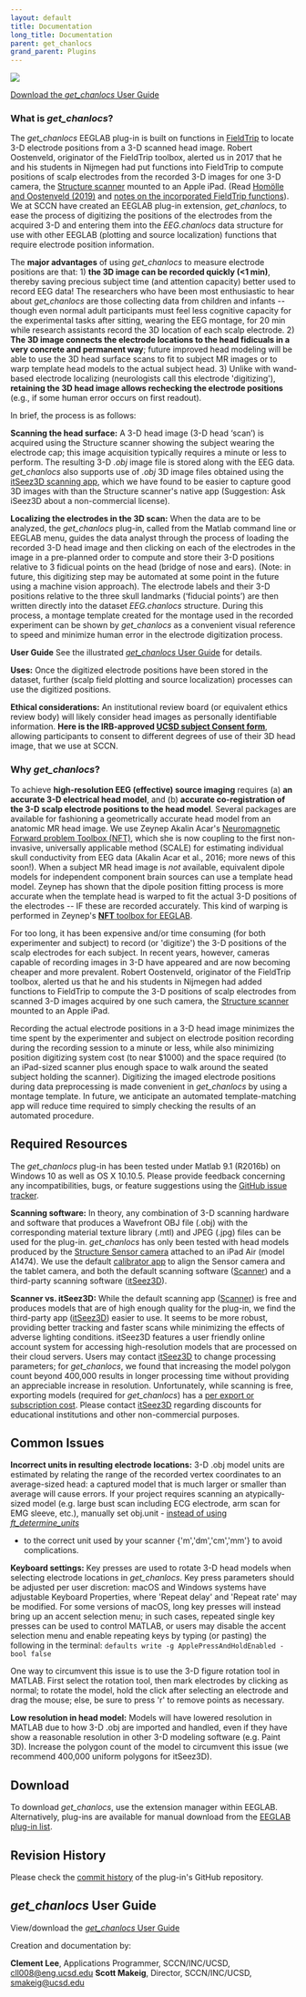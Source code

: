```yaml
---
layout: default
title: Documentation
long_title: Documentation
parent: get_chanlocs
grand_parent: Plugins
---
```

![](Get_chanlocs.jpg)

[Download the *get_chanlocs* User Guide](https://sccn.ucsd.edu/eeglab/download/Get_chanlocs_userguide.pdf)

### What is *get_chanlocs*?

The *get_chanlocs* EEGLAB plug-in is built on functions in
[FieldTrip](http://www.fieldtriptoolbox.org/) to locate 3-D electrode
positions from a 3-D scanned head image. Robert Oostenveld, originator
of the FieldTrip toolbox, alerted us in 2017 that he and his students in
Nijmegen had put functions into FieldTrip to compute positions of scalp
electrodes from the recorded 3-D images for one 3-D camera, the
[Structure scanner](https://structure.io/) mounted to an Apple iPad.
(Read [Homölle and Oostenveld
(2019)](https://doi.org/10.1016/j.jneumeth.2019.108378) and [notes on
the incorporated FieldTrip
functions](http://www.fieldtriptoolbox.org/tutorial/electrode/)). We at
SCCN have created an EEGLAB plug-in extension, *get_chanlocs*, to ease
the process of digitizing the positions of the electrodes from the
acquired 3-D and entering them into the *EEG.chanlocs* data structure
for use with other EEGLAB (plotting and source localization) functions
that require electrode position information.

The <b>major advantages</b> of using <em>get_chanlocs</em> to measure
electrode positions are that: 1) <b>the 3D image can be recorded quickly
(\<1 min)</b>, thereby saving precious subject time (and attention
capacity) better used to record EEG data! The researchers who have been
most enthusiastic to hear about <em>get_chanlocs</em> are those
collecting data from children and infants -- though even normal adult
participants must feel less cognitive capacity for the experimental
tasks after sitting, wearing the EEG montage, for 20 min while research
assistants record the 3D location of each scalp electrode. 2) <b>The 3D
image connects the electrode locations to the head fidicuals in a very
concrete and permanent way</b>; future improved head modeling will be
able to use the 3D head surface scans to fit to subject MR images or to
warp template head models to the actual subject head. 3) Unlike with
wand-based electrode localizing (neurologists call this electrode
'digitizing'), <b>retaining the 3D head image allows rechecking the
electrode positions</b> (e.g., if some human error occurs on first
readout).

In brief, the process is as follows:

<b>Scanning the head surface:</B> A 3-D head image (3-D head ‘scan’) is
acquired using the Structure scanner showing the subject wearing the
electrode cap; this image acquisition typically requires a minute or
less to perform. The resulting 3-D *.obj* image file is stored along
with the EEG data. *get_chanlocs* also supports use of *.obj* 3D image
files obtained using the [itSeez3D scanning app](https://itseez3d.com/),
which we have found to be easier to capture good 3D images with than the
Structure scanner's native app (Suggestion: Ask iSeez3D about a
non-commercial license).

<B>Localizing the electrodes in the 3D scan:</B> When the data are to be
analyzed, the *get_chanlocs* plug-in, called from the Matlab command
line or EEGLAB menu, guides the data analyst through the process of
loading the recorded 3-D head image and then clicking on each of the
electrodes in the image in a pre-planned order to compute and store
their 3-D positions relative to 3 fidicual points on the head (bridge of
nose and ears). (Note: in future, this digitizing step may be automated
at some point in the future using a machine vision approach). The
electrode labels and their 3-D positions relative to the three skull
landmarks (‘fiducial points’) are then written directly into the dataset
*EEG.chanlocs* structure. During this process, a montage template
created for the montage used in the recorded experiment can be shown by
*get_chanlocs* as a convenient visual reference to speed and minimize
human error in the electrode digitization process.

<B>User Guide</B> See the illustrated [*get_chanlocs* User
Guide](https://sccn.ucsd.edu/mediawiki/images/5/5f/Get_chanlocs_userguide.pdf) for details.

<B>Uses:</B> Once the digitized electrode positions have been stored in
the dataset, further (scalp field plotting and source localization)
processes can use the digitized positions.

<b>Ethical considerations:</B> An institutional review board (or
equivalent ethics review body) will likely consider head images as
personally identifiable information. <b>Here is the IRB-approved [UCSD
subject Consent
form](/Media:Get_chanlocs_sampleConsent.pdf "wikilink")</B>, allowing
participants to consent to different degrees of use of their 3D head
image, that we use at SCCN.

### Why *get_chanlocs*?

To achieve <b>high-resolution EEG (effective) source imaging</b>
requires (a) <b>an accurate 3-D electrical head model</b>, and (b)
<b>accurate co-registration of the 3-D scalp electrode positions to the
head model</b>. Several packages are available for fashioning a
geometrically accurate head model from an anatomic MR head image. We use
Zeynep Akalin Acar's [Neuromagnetic Forward problem Toolbox
(NFT)](https://sccn.ucsd.edu/wiki/NFT), which she is now coupling to the
first non-invasive, universally applicable method (SCALE) for estimating
individual skull conductivity from EEG data (Akalin Acar et al., 2016;
more news of this soon!). When a subject MR head image is *not*
available, equivalent dipole models for independent component brain
sources can use a template head model. Zeynep has shown that the dipole
position fitting process is more accurate when the template head is
warped to fit the actual 3-D positions of the electrodes -- IF these are
recorded accurately. This kind of warping is performed in Zeynep's
[**NFT** toolbox for EEGLAB](https://sccn.ucsd.edu/wiki/NFT).

For too long, it has been expensive and/or time consuming (for both
experimenter and subject) to record (or 'digitize') the 3-D positions of
the scalp electrodes for each subject. In recent years, however, cameras
capable of recording images in 3-D have appeared and are now becoming
cheaper and more prevalent. Robert Oostenveld, originator of the
FieldTrip toolbox, alerted us that he and his students in Nijmegen had
added functions to FieldTrip to compute the 3-D positions of scalp
electrodes from scanned 3-D images acquired by one such camera, the
[Structure scanner](https://store.structure.io/store) mounted to an
Apple iPad.

Recording the actual electrode positions in a 3-D head image minimizes
the time spent by the experimenter and subject on electrode position
recording during the recording session to a minute or less, while also
minimizing position digitizing system cost (to near $1000) and the space
required (to an iPad-sized scanner plus enough space to walk around the
seated subject holding the scanner). Digitizing the imaged electrode
positions during data preprocessing is made convenient in *get_chanlocs*
by using a montage template. In future, we anticipate an automated
template-matching app will reduce time required to simply checking the
results of an automated procedure.

Required Resources
------------------

The *get_chanlocs* plug-in has been tested under Matlab 9.1 (R2016b) on
Windows 10 as well as OS X 10.10.5. Please provide feedback concerning
any incompatibilities, bugs, or feature suggestions using the [GitHub
issue tracker](https://github.com/cll008/get_chanlocs/issues/).

<b>Scanning software:</B> In theory, any combination of 3-D scanning
hardware and software that produces a Wavefront OBJ file (.obj) with the
corresponding material texture library (.mtl) and JPEG (.jpg) files can
be used for the plug-in. *get_chanlocs* has only been tested with head
models produced by the [Structure Sensor
camera](https://store.structure.io/store) attached to an iPad Air (model
A1474). We use the default [calibrator
app](https://itunes.apple.com/us/app/structure-sensor-calibrator/id914275485?mt=8)
to align the Sensor camera and the tablet camera, and both the default
scanning software
([Scanner](https://itunes.apple.com/us/app/scanner-structure-sensor-sample/id891169722?mt=8))
and a third-party scanning software ([itSeez3D](https://itseez3d.com/)).

<b>Scanner vs. itSeez3D:</B> While the default scanning app
([Scanner](https://itunes.apple.com/us/app/scanner-structure-sensor-sample/id891169722?mt=8))
is free and produces models that are of high enough quality for the
plug-in, we find the third-party app ([itSeez3D](https://itseez3d.com/))
easier to use. It seems to be more robust, providing better tracking and
faster scans while minimizing the effects of adverse lighting
conditions. itSeez3D features a user friendly online account system for
accessing high-resolution models that are processed on their cloud
servers. Users may contact [itSeez3D](mailto:support@itseez3d.com) to
change processing parameters; for *get_chanlocs*, we found that
increasing the model polygon count beyond 400,000 results in longer
processing time without providing an appreciable increase in resolution.
Unfortunately, while scanning is free, exporting models (required for
*get_chanlocs*) has a [per export or subscription
cost](https://itseez3d.com/pricing.html). Please contact
[itSeez3D](mailto:support@itseez3d.com) regarding discounts for
educational institutions and other non-commercial purposes.

Common Issues
-------------

<b>Incorrect units in resulting electrode locations:</b> 3-D .obj model
units are estimated by relating the range of the recorded vertex
coordinates to an average-sized head: a captured model that is much
larger or smaller than average will cause errors. If your project
requires scanning an atypically-sized model (e.g. large bust scan
including ECG electrode, arm scan for EMG sleeve, etc.), manually set
obj.unit - [instead of using
*ft_determine_units*](https://github.com/cll008/get_chanlocs/blob/master/private/ft_convert_units.m#L86)
- to the correct unit used by your scanner {'m','dm','cm','mm'} to avoid
complications.

<b>Keyboard settings:</b> Key presses are used to rotate 3-D head models
when selecting electrode locations in *get_chanlocs*. Key press
parameters should be adjusted per user discretion: macOS and Windows
systems have adjustable Keyboard Properties, where 'Repeat delay' and
'Repeat rate' may be modified. For some versions of macOS, long key
presses will instead bring up an accent selection menu; in such cases,
repeated single key presses can be used to control MATLAB, or users may
disable the accent selection menu and enable repeating keys by typing
(or pasting) the following in the terminal:
`defaults write -g ApplePressAndHoldEnabled -bool false`

One way to circumvent this issue is to use the 3-D figure rotation tool
in MATLAB. First select the rotation tool, then mark electrodes by
clicking as normal; to rotate the model, hold the click after selecting
an electrode and drag the mouse; else, be sure to press 'r' to remove
points as necessary.

<b>Low resolution in head model:</b> Models will have lowered resolution
in MATLAB due to how 3-D .obj are imported and handled, even if they
have show a reasonable resolution in other 3-D modeling software (e.g.
Paint 3D). Increase the polygon count of the model to circumvent this
issue (we recommend 400,000 uniform polygons for itSeez3D).

Download
--------

To download *get_chanlocs*, use the extension manager within EEGLAB.
Alternatively, plug-ins are available for manual download from the
[EEGLAB plug-in
list](https://sccn.ucsd.edu/eeglab/plugin_uploader/plugin_list_all.php).

Revision History
----------------

Please check the [commit
history](https://github.com/cll008/get_chanlocs/commits/master) of the
plug-in's GitHub repository.

*get_chanlocs* User Guide
-------------------------

View/download the [*get_chanlocs* User
Guide](https://sccn.ucsd.edu/eeglab/download/Get_chanlocs_userguide.pdf)

<div align=left>

Creation and documentation by:

**Clement Lee**, Applications Programmer, SCCN/INC/UCSD,
<cll008@eng.ucsd.edu>
**Scott Makeig**, Director, SCCN/INC/UCSD, <smakeig@ucsd.edu>

</div>

